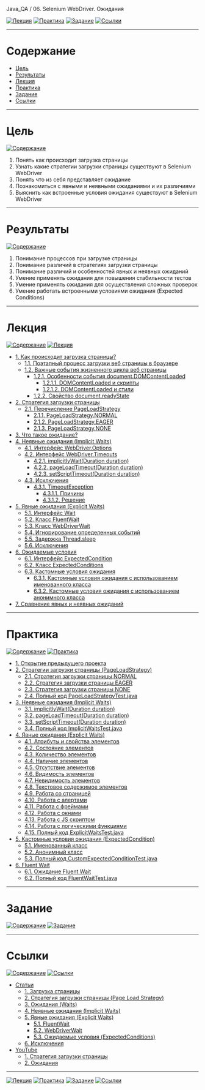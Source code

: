 Java_QA / 06. Selenium WebDriver. Ожидания

[![Лекция](https://img.shields.io/badge/-Лекция-ee99ff)](1.%20Лекция.md)
[![Практика](https://img.shields.io/badge/-Практика-aaffaa)](2.%20Практика.md)
[![Задание](https://img.shields.io/badge/-Задание-99ffee)](3.%20Задание.md)
[![Ссылки](https://img.shields.io/badge/-Ссылки-ffee99)](4.%20Ссылки.md)

***

# Содержание

* [Цель](#цель)
* [Результаты](#результаты)
* [Лекция](#лекция)
* [Практика](#практика)
* [Задание](#задание)
* [Ссылки](#ссылки)

***

# Цель

[![Содержание](https://img.shields.io/badge/-Содержание-1177ff)](#содержание)

1. Понять как происходит загрузка страницы
2. Узнать какие стратегии загрузки страницы существуют в Selenium WebDriver
3. Понять что из себя представляет ожидание
4. Познакомиться с явными и неявными ожиданиями и их различиями
5. Выяснить как встроенные условия ожидания существуют в Selenium WebDriver

***

# Результаты

[![Содержание](https://img.shields.io/badge/-Содержание-1177ff)](#содержание)

1. Понимание процессов при загрузке страницы
2. Понимание различий в стратегиях загрузки страницы
3. Понимание различий и особенностей явных и неявных ожиданий   
4. Умение применять ожидания для повышения стабильности тестов
5. Умение применять ожидания для осуществления сложных проверок   
6. Умение работать встроенными условиями ожидания (Expected Conditions)

***

# Лекция 

[![Содержание](https://img.shields.io/badge/-Содержание-1177ff)](#содержание)
[![Лекция](https://img.shields.io/badge/-Лекция-ee99ff)](1.%20Лекция.md)

* [1. Как происходит загрузка страницы?](1.%20Лекция.md#1-как-происходит-загрузка-страницы)
    * [1.1. Поэтапный процесс загрузки веб страницы в браузере](1.%20Лекция.md#11-поэтапный-процесс-загрузки-веб-страницы-в-браузере)
    * [1.2. Важные события жизненного цикла веб страницы](1.%20Лекция.md#12-важные-события-жизненного-цикла-веб-страницы)
        * [1.2.1. Особенности события document.DOMContentLoaded](1.%20Лекция.md#121-особенности-события-documentdomcontentloaded)
            * [1.2.1.1. DOMContentLoaded и скрипты](1.%20Лекция.md#1211-domcontentloaded-и-скрипты)
            * [1.2.1.2. DOMContentLoaded и стили](1.%20Лекция.md#1212-domcontentloaded-и-стили)
        * [1.2.2. Свойство document.readyState](1.%20Лекция.md#122-свойство-documentreadystate)
* [2. Стратегия загрузки страницы](1.%20Лекция.md#2-стратегия-загрузка-страницы)
    * [2.1. Перечисление PageLoadStrategy](1.%20Лекция.md#21-перечисление-pageloadstrategy)
        * [2.1.1. PageLoadStrategy.NORMAL](1.%20Лекция.md#211-pageloadstrategynormal)
        * [2.1.2. PageLoadStrategy.EAGER](1.%20Лекция.md#212-pageloadstrategyeager)
        * [2.1.3. PageLoadStrategy.NONE](1.%20Лекция.md#213-pageloadstrategynone)
* [3. Что такое ожидание?](1.%20Лекция.md#3-что-такое-ожидание)
* [4. Неявные ожидания (Implicit Waits)](1.%20Лекция.md#4-неявные-ожидания-implicit-waits)
    * [4.1. Интерфейс WebDriver.Options](1.%20Лекция.md#41-интерфейс-webdriveroptions)
    * [4.2. Интерфейс WebDriver.Timeouts](1.%20Лекция.md#42-интерфейс-webdrivertimeouts)
        * [4.2.1. implicitlyWait(Duration duration)](1.%20Лекция.md#421-implicitlywaitduration-duration)
        * [4.2.2. pageLoadTimeout(Duration duration)](1.%20Лекция.md#422-pageloadtimeoutduration-duration)
        * [4.2.3. setScriptTimeout(Duration duration)](1.%20Лекция.md#423-setscripttimeoutduration-duration)
    * [4.3. Исключения](1.%20Лекция.md#43-исключения)
        * [4.3.1. TimeoutException](1.%20Лекция.md#431-timeoutexception)
            * [4.3.1.1. Причины](1.%20Лекция.md#4311-причины)
            * [4.3.1.2. Решение](1.%20Лекция.md#4312-решение)
* [5. Явные ожидания (Explicit Waits)](1.%20Лекция.md#5-явные-ожидания-(Explicit-Waits))
    * [5.1. Интерфейс Wait](1.%20Лекция.md#51-интерфейс-wait)
    * [5.2. Класс FluentWait](1.%20Лекция.md#52-класс-fluentwait)
    * [5.3. Класс WebDriverWait](1.%20Лекция.md#53-класс-webdriverwait)
    * [5.4. Игнорирование определенных событий](1.%20Лекция.md#54-игнорирование-определенных-событий)
    * [5.5. Задержка Thread.sleep](1.%20Лекция.md#55-задержка-threadsleep)
    * [5.6. Исключения](1.%20Лекция.md#56-исключения)
* [6. Ожидаемые условия](1.%20Лекция.md#6-ожидаемые-условия)
    * [6.1. Интерфейс ExpectedCondition](1.%20Лекция.md#61-интерфейс-expectedcondition)
    * [6.2. Класс ExpectedConditions](1.%20Лекция.md#62-класс-expectedconditions)
    * [6.3. Кастомные условия ожидания](1.%20Лекция.md#63-кастомные-условия-ожидания)
        * [6.3.1. Кастомные условия ожидания с использованием именованного класса](1.%20Лекция.md#631-кастомные-условия-ожидания-с-использованием-именованного-класса)
        * [6.3.2. Кастомные условия ожидания с использованием анонимного класса](1.%20Лекция.md#632-кастомные-условия-ожидания-с-использованием-анонимного-класса)
* [7. Сравнение явных и неявных ожиданий](1.%20Лекция.md#7-сравнение-явных-и-неявных-ожиданий)

***

# Практика

[![Содержание](https://img.shields.io/badge/-Содержание-1177ff)](#содержание)
[![Практика](https://img.shields.io/badge/-Практика-aaffaa)](2.%20Практика.md)

* [1. Открытие предыдущего проекта](2.%20Практика.md#1-открытие-предыдущего-проекта)
* [2. Стратегии загрузки страницы (PageLoadStrategy)](2.%20Практика.md#2-стратегии-загрузки-страницы-pageloadstrategy)
    * [2.1. Стратегия загрузки страницы NORMAL](2.%20Практика.md#21-стратегия-загрузки-страницы-normal)
    * [2.2. Стратегия загрузки страницы EAGER](2.%20Практика.md#22-стратегия-загрузки-страницы-eager)
    * [2.3. Стратегия загрузки страницы NONE](2.%20Практика.md#23-стратегия-загрузки-страницы-none)
    * [2.4. Полный код PageLoadStrategyTest.java](2.%20Практика.md#24-полный-код-pageloadstrategytestjava)
* [3. Неявные ожидания (Implicit Waits)](2.%20Практика.md#3-неявные-ожидания-implicit-waits)
    * [3.1. implicitlyWait(Duration duration)](2.%20Практика.md#31-implicitlywaitduration-duration)
    * [3.2. pageLoadTimeout(Duration duration)](2.%20Практика.md#32-pageloadtimeoutduration-duration)
    * [3.3. setScriptTimeout(Duration duration)](2.%20Практика.md#33-setscripttimeoutduration-duration)
    * [3.4. Полный код ImplicitWaitsTest.java](2.%20Практика.md#34-полный-код-implicitwaitstestjava)
* [4. Явные ожидания (Explicit Waits)](2.%20Практика.md#4-явные-ожидания-explicit-waits)
    * [4.1. Атрибуты и свойства элементов](2.%20Практика.md#41-атрибуты-и-свойства-элементов)
    * [4.2. Состояние элементов](2.%20Практика.md#42-состояние-элементов)
    * [4.3. Количество элементов](2.%20Практика.md#43-количество-элементов)
    * [4.4. Наличие элементов](2.%20Практика.md#44-наличие-элементов)
    * [4.5. Отсутствие элементов](2.%20Практика.md#45-отсутствие-элементов)
    * [4.6. Видимость элементов](2.%20Практика.md#46-видимость-элементов)
    * [4.7. Невидимость элементов](2.%20Практика.md#47-невидимость-элементов)
    * [4.8. Текстовое содержимое элементов](2.%20Практика.md#48-текстовое-содержимое-элементов)
    * [4.9. Работа со страницей](2.%20Практика.md#49-работа-со-страницей)
    * [4.10. Работа с алертами](2.%20Практика.md#410-работа-с-алертами)
    * [4.11. Работа с фреймами](2.%20Практика.md#411-работа-с-фреймами)
    * [4.12. Работа с окнами](2.%20Практика.md#412-работа-с-окнами)
    * [4.13. Работа с JS скриптом](2.%20Практика.md#413-работа-с-js-скриптом)
    * [4.14. Работа с логическими функциями](2.%20Практика.md#414-работа-с-логическими-функциями)
    * [4.15. Полный код ExplicitWaitsTest.java](2.%20Практика.md#415-полный-код-explicitwaitstestjava)
* [5. Кастомные условия ожидания (ExpectedCondition)](2.%20Практика.md#5-кастомные-условия-ожидания-expectedcondition)
    * [5.1. Именованный класс](2.%20Практика.md#51-именованный-класс)
    * [5.2. Анонимный класс](2.%20Практика.md#52-анонимный-класс)
    * [5.3. Полный код CustomExpectedConditionTest.java](2.%20Практика.md#53-полный-код-customexpectedconditiontestjava)
* [6. Fluent Wait](2.%20Практика.md#6-fluent-wait)
    * [6.1. Ожидание Fluent Wait](2.%20Практика.md#61-ожидание-fluent-wait)
    * [6.2. Полный код FluentWaitTest.java](2.%20Практика.md#62-полный-код-fluentwaittestjava)

***

# Задание

[![Содержание](https://img.shields.io/badge/-Содержание-1177ff)](#содержание)
[![Задание](https://img.shields.io/badge/-Задание-99ffee)](3.%20Задание.md)



***

# Ссылки

[![Содержание](https://img.shields.io/badge/-Содержание-1177ff)](#содержание)
[![Ссылки](https://img.shields.io/badge/-Ссылки-ffee99)](4.%20Ссылки.md)

* [Статьи](4.%20Ссылки.md#статьи)
    * [1. Загрузка страницы](4.%20Ссылки.md#1-загрузка-страницы)
    * [2. Стратегия загрузки страницы (Page Load Strategy)](4.%20Ссылки.md#2-стратегия-загрузки-страницы-page-load-strategy)
    * [3. Ожидания (Waits)](4.%20Ссылки.md#3-ожидания-waits)
    * [4. Неявные ожидания (Implicit Waits)](4.%20Ссылки.md#4-неявные-ожидания-implicit-waits)
    * [5. Явные ожидания (Explicit Waits)](4.%20Ссылки.md#5-явные-ожидания-explicit-waits)
        * [5.1. FluentWait](4.%20Ссылки.md#51-fluentwait)
        * [5.2. WebDriverWait](4.%20Ссылки.md#52-webdriverwait)
        * [5.3. Ожидаемые условия (ExpectedConditions)](4.%20Ссылки.md#53-ожидаемые-условия-expectedconditions)
    * [6. Исключения](4.%20Ссылки.md#6-исключения)
* [YouTube](4.%20Ссылки.md#youtube)
    * [1. Стратегия загрузки страницы](4.%20Ссылки.md#1-стратегия-загрузки-страницы)
    * [2. Ожидания](4.%20Ссылки.md#2-ожидания)

***

[![Лекция](https://img.shields.io/badge/-Лекция-ee99ff)](1.%20Лекция.md)
[![Практика](https://img.shields.io/badge/-Практика-aaffaa)](2.%20Практика.md)
[![Задание](https://img.shields.io/badge/-Задание-99ffee)](3.%20Задание.md)
[![Ссылки](https://img.shields.io/badge/-Ссылки-ffee99)](4.%20Ссылки.md)